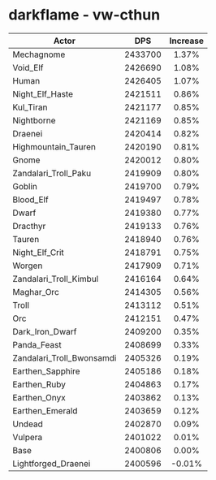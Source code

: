 # darkflame - vw-cthun
| Actor | DPS | Increase |
|---|:---:|:---:|
|Mechagnome|2433700|1.37%|
|Void_Elf|2426690|1.08%|
|Human|2426405|1.07%|
|Night_Elf_Haste|2421511|0.86%|
|Kul_Tiran|2421177|0.85%|
|Nightborne|2421169|0.85%|
|Draenei|2420414|0.82%|
|Highmountain_Tauren|2420190|0.81%|
|Gnome|2420012|0.80%|
|Zandalari_Troll_Paku|2419909|0.80%|
|Goblin|2419700|0.79%|
|Blood_Elf|2419497|0.78%|
|Dwarf|2419380|0.77%|
|Dracthyr|2419133|0.76%|
|Tauren|2418940|0.76%|
|Night_Elf_Crit|2418791|0.75%|
|Worgen|2417909|0.71%|
|Zandalari_Troll_Kimbul|2416164|0.64%|
|Maghar_Orc|2414305|0.56%|
|Troll|2413112|0.51%|
|Orc|2412151|0.47%|
|Dark_Iron_Dwarf|2409200|0.35%|
|Panda_Feast|2408699|0.33%|
|Zandalari_Troll_Bwonsamdi|2405326|0.19%|
|Earthen_Sapphire|2405186|0.18%|
|Earthen_Ruby|2404863|0.17%|
|Earthen_Onyx|2403862|0.13%|
|Earthen_Emerald|2403659|0.12%|
|Undead|2402870|0.09%|
|Vulpera|2401022|0.01%|
|Base|2400806|0.00%|
|Lightforged_Draenei|2400596|-0.01%|
